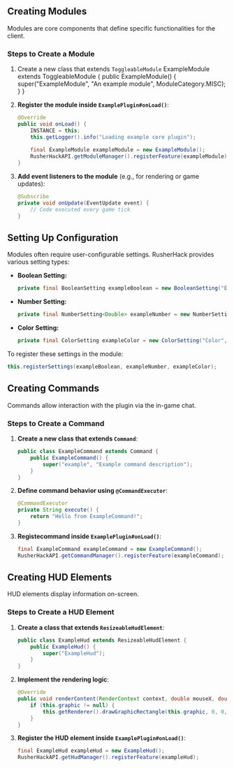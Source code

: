 ## Creating Modules

Modules are core components that define specific functionalities for the client.

### Steps to Create a Module

1. Create a new class that extends `ToggleableModule` ExampleModule extends ToggleableModule {
   &#x20;   public ExampleModule() {
   &#x20;       super("ExampleModule", "An example module", ModuleCategory.MISC);
   &#x20;   }
   }

2. **Register the module inside `ExamplePlugin#onLoad()`**:

   ```java
   @Override
   public void onLoad() {
       INSTANCE = this;
       this.getLogger().info("Loading example core plugin");
       
       final ExampleModule exampleModule = new ExampleModule();
       RusherHackAPI.getModuleManager().registerFeature(exampleModule);
   }
   ```

3. **Add event listeners to the module** (e.g., for rendering or game updates):

   ```java
   @Subscribe
   private void onUpdate(EventUpdate event) {
       // Code executed every game tick
   }
   ```

## Setting Up Configuration

Modules often require user-configurable settings. RusherHack provides various setting types:

- **Boolean Setting:**
  ```java
  private final BooleanSetting exampleBoolean = new BooleanSetting("EnableFeature", true);
  ```
- **Number Setting:**
  ```java
  private final NumberSetting<Double> exampleNumber = new NumberSetting<>("Speed", 1.0, 0.1, 10.0);
  ```
- **Color Setting:**
  ```java
  private final ColorSetting exampleColor = new ColorSetting("Color", Color.RED);
  ```

To register these settings in the module:

```java
this.registerSettings(exampleBoolean, exampleNumber, exampleColor);
```

## Creating Commands

Commands allow interaction with the plugin via the in-game chat.

### Steps to Create a Command

1. **Create a new class that extends `Command`**:
   ```java
   public class ExampleCommand extends Command {
       public ExampleCommand() {
           super("example", "Example command description");
       }
   }
   ```
2. **Define command behavior using `@CommandExecutor`**:
   ```java
   @CommandExecutor
   private String execute() {
       return "Hello from ExampleCommand!";
   }
   ```
3. **Registecommand inside `ExamplePlugin#onLoad()`**:
   ```java
   final ExampleCommand exampleCommand = new ExampleCommand();
   RusherHackAPI.getCommandManager().registerFeature(exampleCommand);
   ```

## Creating HUD Elements

HUD elements display information on-screen.

### Steps to Create a HUD Element

1. **Create a class that extends `ResizeableHudElement`**:
   ```java
   public class ExampleHud extends ResizeableHudElement {
       public ExampleHud() {
           super("ExampleHud");
       }
   }
   ```
2. **Implement the rendering logic**:
   ```java
   @Override
   public void renderContent(RenderContext context, double mouseX, double mouseY) {
       if (this.graphic != null) {
           this.getRenderer().drawGraphicRectangle(this.graphic, 0, 0, this.getWidth(), this.getHeight());
       }
   }
   ```
3. **Register the HUD element inside `ExamplePlugin#onLoad()`**:
   ```java
   final ExampleHud exampleHud = new ExampleHud();
   RusherHackAPI.getHudManager().registerFeature(exampleHud);
   ```


